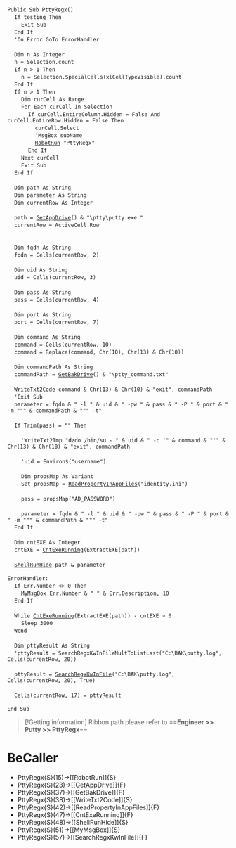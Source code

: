 &nbsp;  &nbsp;  &nbsp;  &nbsp;  
`Public Sub PttyRegx()`  
&nbsp;&nbsp;&nbsp;&nbsp;`If testing Then`  
&nbsp;&nbsp;&nbsp;&nbsp;&nbsp;&nbsp;&nbsp;&nbsp;`Exit Sub`  
&nbsp;&nbsp;&nbsp;&nbsp;`End If`  
&nbsp;&nbsp;&nbsp;&nbsp;`'On Error GoTo ErrorHandler`  
&nbsp;  &nbsp;  &nbsp;  &nbsp;  
&nbsp;&nbsp;&nbsp;&nbsp;`Dim n As Integer`  
&nbsp;&nbsp;&nbsp;&nbsp;`n = Selection.count`  
&nbsp;&nbsp;&nbsp;&nbsp;`If n > 1 Then`  
&nbsp;&nbsp;&nbsp;&nbsp;&nbsp;&nbsp;&nbsp;&nbsp;`n = Selection.SpecialCells(xlCellTypeVisible).count`  
&nbsp;&nbsp;&nbsp;&nbsp;`End If`  
&nbsp;&nbsp;&nbsp;&nbsp;`If n > 1 Then`  
&nbsp;&nbsp;&nbsp;&nbsp;&nbsp;&nbsp;&nbsp;&nbsp;`Dim curCell As Range`  
&nbsp;&nbsp;&nbsp;&nbsp;&nbsp;&nbsp;&nbsp;&nbsp;`For Each curCell In Selection`  
&nbsp;&nbsp;&nbsp;&nbsp;&nbsp;&nbsp;&nbsp;&nbsp;&nbsp;&nbsp;&nbsp;&nbsp;`If curCell.EntireColumn.Hidden = False And curCell.EntireRow.Hidden = False Then`  
&nbsp;&nbsp;&nbsp;&nbsp;&nbsp;&nbsp;&nbsp;&nbsp;&nbsp;&nbsp;&nbsp;&nbsp;&nbsp;&nbsp;&nbsp;&nbsp;`curCell.Select`  
&nbsp;&nbsp;&nbsp;&nbsp;&nbsp;&nbsp;&nbsp;&nbsp;&nbsp;&nbsp;&nbsp;&nbsp;&nbsp;&nbsp;&nbsp;&nbsp;`'MsgBox subName`  
&nbsp;&nbsp;&nbsp;&nbsp;&nbsp;&nbsp;&nbsp;&nbsp;&nbsp;&nbsp;&nbsp;&nbsp;&nbsp;&nbsp;&nbsp;&nbsp;[`RobotRun`](RobotRun)` "PttyRegx"`  
&nbsp;&nbsp;&nbsp;&nbsp;&nbsp;&nbsp;&nbsp;&nbsp;&nbsp;&nbsp;&nbsp;&nbsp;`End If`  
&nbsp;&nbsp;&nbsp;&nbsp;&nbsp;&nbsp;&nbsp;&nbsp;`Next curCell`  
&nbsp;&nbsp;&nbsp;&nbsp;&nbsp;&nbsp;&nbsp;&nbsp;`Exit Sub`  
&nbsp;&nbsp;&nbsp;&nbsp;`End If`  
&nbsp;  &nbsp;  &nbsp;  &nbsp;  
&nbsp;&nbsp;&nbsp;&nbsp;`Dim path As String`  
&nbsp;&nbsp;&nbsp;&nbsp;`Dim parameter As String`  
&nbsp;&nbsp;&nbsp;&nbsp;`Dim currentRow As Integer`  
&nbsp;  &nbsp;  &nbsp;  &nbsp;  
&nbsp;&nbsp;&nbsp;&nbsp;`path = `[`GetAppDrive`](GetAppDrive)`() & "\ptty\putty.exe "`  
&nbsp;&nbsp;&nbsp;&nbsp;`currentRow = ActiveCell.Row`  
&nbsp;  &nbsp;  &nbsp;  &nbsp;  
&nbsp;  &nbsp;  &nbsp;  &nbsp;  
&nbsp;&nbsp;&nbsp;&nbsp;`Dim fqdn As String`  
&nbsp;&nbsp;&nbsp;&nbsp;`fqdn = Cells(currentRow, 2)`  
&nbsp;  &nbsp;  &nbsp;  &nbsp;  
&nbsp;&nbsp;&nbsp;&nbsp;`Dim uid As String`  
&nbsp;&nbsp;&nbsp;&nbsp;`uid = Cells(currentRow, 3)`  
&nbsp;  &nbsp;  &nbsp;  &nbsp;  
&nbsp;&nbsp;&nbsp;&nbsp;`Dim pass As String`  
&nbsp;&nbsp;&nbsp;&nbsp;`pass = Cells(currentRow, 4)`  
&nbsp;  &nbsp;  &nbsp;  &nbsp;  
&nbsp;&nbsp;&nbsp;&nbsp;`Dim port As String`  
&nbsp;&nbsp;&nbsp;&nbsp;`port = Cells(currentRow, 7)`  
&nbsp;  &nbsp;  &nbsp;  &nbsp;  
&nbsp;&nbsp;&nbsp;&nbsp;`Dim command As String`  
&nbsp;&nbsp;&nbsp;&nbsp;`command = Cells(currentRow, 10)`  
&nbsp;&nbsp;&nbsp;&nbsp;`command = Replace(command, Chr(10), Chr(13) & Chr(10))`  
&nbsp;  &nbsp;  &nbsp;  &nbsp;  
&nbsp;&nbsp;&nbsp;&nbsp;`Dim commandPath As String`  
&nbsp;&nbsp;&nbsp;&nbsp;`commandPath = `[`GetBakDrive`](GetBakDrive)`() & "\ptty_command.txt"`  
&nbsp;  &nbsp;  &nbsp;  &nbsp;  
&nbsp;&nbsp;&nbsp;&nbsp;[`WriteTxt2Code`](WriteTxt2Code)` command & Chr(13) & Chr(10) & "exit", commandPath`  
&nbsp;&nbsp;&nbsp;&nbsp;`'Exit Sub`  
&nbsp;&nbsp;&nbsp;&nbsp;`parameter = fqdn & " -l " & uid & " -pw " & pass & " -P " & port & " -m """ & commandPath & """ -t"`  
&nbsp;  &nbsp;  &nbsp;  &nbsp;  
&nbsp;&nbsp;&nbsp;&nbsp;`If Trim(pass) = "" Then`  
&nbsp;  &nbsp;  &nbsp;  &nbsp;  
&nbsp;&nbsp;&nbsp;&nbsp;&nbsp;&nbsp;&nbsp;&nbsp;`'WriteTxt2Tmp "dzdo /bin/su - " & uid & " -c '" & command & "'" & Chr(13) & Chr(10) & "exit", commandPath`  
&nbsp;  &nbsp;  &nbsp;  &nbsp;  
&nbsp;&nbsp;&nbsp;&nbsp;&nbsp;&nbsp;&nbsp;&nbsp;`'uid = Environ$("username")`  
&nbsp;  &nbsp;  &nbsp;  &nbsp;  
&nbsp;&nbsp;&nbsp;&nbsp;&nbsp;&nbsp;&nbsp;&nbsp;`Dim propsMap As Variant`  
&nbsp;&nbsp;&nbsp;&nbsp;&nbsp;&nbsp;&nbsp;&nbsp;`Set propsMap = `[`ReadPropertyInAppFiles`](ReadPropertyInAppFiles)`("identity.ini")`  
&nbsp;  &nbsp;  &nbsp;  &nbsp;  
&nbsp;&nbsp;&nbsp;&nbsp;&nbsp;&nbsp;&nbsp;&nbsp;`pass = propsMap("AD_PASSWORD")`  
&nbsp;  &nbsp;  &nbsp;  &nbsp;  
&nbsp;&nbsp;&nbsp;&nbsp;&nbsp;&nbsp;&nbsp;&nbsp;`parameter = fqdn & " -l " & uid & " -pw " & pass & " -P " & port & " -m """ & commandPath & """ -t"`  
&nbsp;&nbsp;&nbsp;&nbsp;`End If`  
&nbsp;  &nbsp;  &nbsp;  &nbsp;  
&nbsp;&nbsp;&nbsp;&nbsp;`Dim cntEXE As Integer`  
&nbsp;&nbsp;&nbsp;&nbsp;`cntEXE = `[`CntExeRunning`](CntExeRunning)`(ExtractEXE(path))`  
&nbsp;  &nbsp;  &nbsp;  &nbsp;  
&nbsp;&nbsp;&nbsp;&nbsp;[`ShellRunHide`](ShellRunHide)` path & parameter`  
&nbsp;  &nbsp;  &nbsp;  &nbsp;  
`ErrorHandler:`  
&nbsp;&nbsp;&nbsp;&nbsp;`If Err.Number <> 0 Then`  
&nbsp;&nbsp;&nbsp;&nbsp;&nbsp;&nbsp;&nbsp;&nbsp;[`MyMsgBox`](MyMsgBox)` Err.Number & " " & Err.Description, 10`  
&nbsp;&nbsp;&nbsp;&nbsp;`End If`  
&nbsp;  &nbsp;  &nbsp;  &nbsp;  
&nbsp;&nbsp;&nbsp;&nbsp;`While `[`CntExeRunning`](CntExeRunning)`(ExtractEXE(path)) - cntEXE > 0`  
&nbsp;&nbsp;&nbsp;&nbsp;&nbsp;&nbsp;&nbsp;&nbsp;`Sleep 3000`  
&nbsp;&nbsp;&nbsp;&nbsp;`Wend`  
&nbsp;  &nbsp;  &nbsp;  &nbsp;  
&nbsp;&nbsp;&nbsp;&nbsp;`Dim pttyResult As String`  
&nbsp;&nbsp;&nbsp;&nbsp;`'pttyResult = SearchRegxKwInFileMultToListLast("C:\BAK\putty.log", Cells(currentRow, 20))`  
&nbsp;  &nbsp;  &nbsp;  &nbsp;  
&nbsp;&nbsp;&nbsp;&nbsp;`pttyResult = `[`SearchRegxKwInFile`](SearchRegxKwInFile)`("C:\BAK\putty.log", Cells(currentRow, 20), True)`  
&nbsp;  &nbsp;  &nbsp;  &nbsp;  
&nbsp;&nbsp;&nbsp;&nbsp;`Cells(currentRow, 17) = pttyResult`  
&nbsp;  &nbsp;  &nbsp;  &nbsp;  
`End Sub`  


> [!Getting information]
> Ribbon path please refer to ==**Engineer >> Putty >> PttyRegx**==


# BeCaller
- PttyRegx{S}(15)->[[RobotRun]]{S}
- PttyRegx{S}(23)->[[GetAppDrive]]{F}
- PttyRegx{S}(37)->[[GetBakDrive]]{F}
- PttyRegx{S}(38)->[[WriteTxt2Code]]{S}
- PttyRegx{S}(42)->[[ReadPropertyInAppFiles]]{F}
- PttyRegx{S}(47)->[[CntExeRunning]]{F}
- PttyRegx{S}(48)->[[ShellRunHide]]{S}
- PttyRegx{S}(51)->[[MyMsgBox]]{S}
- PttyRegx{S}(57)->[[SearchRegxKwInFile]]{F}

